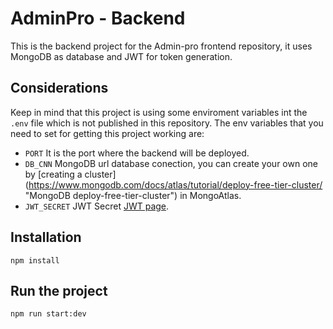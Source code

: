 # AdminPro - Backend

This is the backend project for the Admin-pro frontend repository, it uses MongoDB as database and JWT for token generation.

## Considerations

Keep in mind that this project is using some enviroment variables int the `.env` file which is not published in this repository.
The env variables that you need to set for getting this project working are:

* `PORT` It is the port where the backend will be deployed.
* `DB_CNN` MongoDB url database conection, you can create your own one by [creating a cluster] (https://www.mongodb.com/docs/atlas/tutorial/deploy-free-tier-cluster/ "MongoDB deploy-free-tier-cluster") in MongoAtlas.
* `JWT_SECRET` JWT Secret [JWT page](https://jwt.io/).

## Installation
```
npm install
```

## Run the project

```
npm run start:dev
```